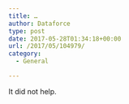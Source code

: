 ```yaml
---
title: …
author: Dataforce
type: post
date: 2017-05-28T01:34:18+00:00
url: /2017/05/104979/
category:
  - General

---
```

It did not help.
